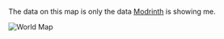The data on this map is only the data [Modrinth](https://modrinth.com/datapack/timo_11) is showing me.

![World Map](https://github.com/user-attachments/assets/ae2f6cda-e36d-4f49-9ce1-75b14cd70f8b)
